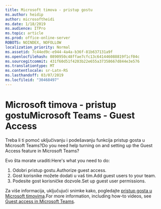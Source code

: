 ```yaml
---
title: Microsoft timova - pristup gostu
ms.author: heidip
author: microsoftheidi
ms.date: 1/18/2019
ms.audience: ITPro
ms.topic: article
ms.prod: office-online-server
ROBOTS: NOINDEX, NOFOLLOW
localization_priority: Normal
ms.assetid: 7c44ed9c-e944-4a4a-b36f-81b637131a9f
ms.openlocfilehash: 0890950c48ffae7cfc13c641446088819f1cf04c
ms.sourcegitcommit: 431f60d51f4203b22e655a37358667d844e3e576
ms.translationtype: MT
ms.contentlocale: sr-Latn-RS
ms.lasthandoff: 03/07/2019
ms.locfileid: "30468497"
---
```

# <a name="microsoft-teams---guest-access"></a><span data-ttu-id="df527-102">Microsoft timova - pristup gostu</span><span class="sxs-lookup"><span data-stu-id="df527-102">Microsoft Teams - Guest Access</span></span>

<span data-ttu-id="df527-103">Treba li ti pomoć uključivanju i podešavanju funkcija pristup gosta u Microsoft Teams?</span><span class="sxs-lookup"><span data-stu-id="df527-103">Do you need help turning on and setting up the Guest Access feature in Microsoft Teams?</span></span>

<span data-ttu-id="df527-104">Evo šta morate uraditi:</span><span class="sxs-lookup"><span data-stu-id="df527-104">Here's what you need to do:</span></span>

1. <span data-ttu-id="df527-105">Odobri pristup gostu.</span><span class="sxs-lookup"><span data-stu-id="df527-105">Authorize guest access.</span></span>
1. <span data-ttu-id="df527-106">Gost korisnike možete dodati u vaš tim.</span><span class="sxs-lookup"><span data-stu-id="df527-106">Add guest users to your team.</span></span>
1. <span data-ttu-id="df527-107">Podesite gost korisničke dozvole.</span><span class="sxs-lookup"><span data-stu-id="df527-107">Set up guest user permissions.</span></span>

<span data-ttu-id="df527-108">Za više informacija, uključujući snimke kako, pogledajte [pristup gosta u Microsoft timovima](https://docs.microsoft.com/en-us/microsoftteams/guest-access).</span><span class="sxs-lookup"><span data-stu-id="df527-108">For more information, including how-to videos, see [Guest access in Microsoft Teams](https://docs.microsoft.com/en-us/microsoftteams/guest-access).</span></span>

